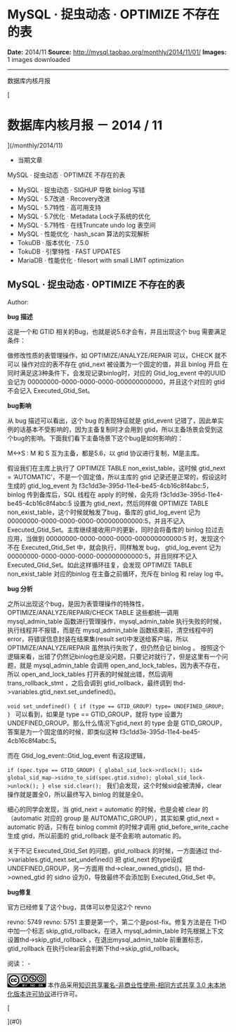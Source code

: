 # MySQL · 捉虫动态 · OPTIMIZE 不存在的表

**Date:** 2014/11
**Source:** http://mysql.taobao.org/monthly/2014/11/01/
**Images:** 1 images downloaded

---

数据库内核月报

 [
 # 数据库内核月报 － 2014 / 11
 ](/monthly/2014/11)

 * 当期文章

 MySQL · 捉虫动态 · OPTIMIZE 不存在的表
* MySQL · 捉虫动态 · SIGHUP 导致 binlog 写错
* MySQL · 5.7改进 · Recovery改进
* MySQL · 5.7特性 · 高可用支持
* MySQL · 5.7优化 · Metadata Lock子系统的优化
* MySQL · 5.7特性 · 在线Truncate undo log 表空间
* MySQL · 性能优化 · hash_scan 算法的实现解析
* TokuDB · 版本优化 · 7.5.0
* TokuDB · 引擎特性 · FAST UPDATES
* MariaDB · 性能优化 · filesort with small LIMIT optimization

 ## MySQL · 捉虫动态 · OPTIMIZE 不存在的表 
 Author: 

 **bug 描述**

这是一个和 GTID 相关的Bug，也就是说5.6才会有，并且出现这个 bug 需要满足条件：

做修改性质的表管理操作，如 OPTIMIZE/ANALYZE/REPAIR 可以，CHECK 就不可以
操作对应的表不存在
gtid_next 被设置为一个固定的值，并且 binlog 开启
在同时满足这3种条件下，会发现记录binlog时，对应的 Gtid_log_event 中的UUID会记为 00000000-0000-0000-0000-000000000000，并且这个对应的 gtid 不会记入 Executed_Gtid_Set。

**bug影响**

从 bug 描述可以看出，这个 bug 的表现特征就是 gtid_event 记错了，因此单实例的话基本不受影响的，因为主备复制时才会用到 gtid，所以主备场景会受到这个bug的影响。下面我们看下主备场景下这个bug是如何影响的：

M<->S : M 和 S 互为主备，都是5.6，以 gtid 协议进行复制，M是主库。

假设我们在主库上执行了 OPTIMIZE TABLE non_exist_table，这时候 gtid_next = ‘AUTOMATIC’，不是一个固定值，所以主库的 gtid 记录还是正常的，假设这时生成的 gtid_log_event 为 f3c1dd3e-395d-11e4-be45-4cb16c8f4abc:5，binlog 传到备库后，SQL 线程在 apply 的时候，会先将 f3c1dd3e-395d-11e4-be45-4cb16c8f4abc:5 设置为 gtid_next，然后同样做 OPTIMIZE TABLE non_exist_table，这个时候就触发了bug，备库的 gtid_log_event 记为00000000-0000-0000-0000-000000000000:5，并且不记入 Executed_Gtid_Set。主库继续接收用户的更新，同时会将备库的 binlog 拉过去应用，当做到 00000000-0000-0000-0000-000000000000:5 时，发现这个不在 Executed_Gtid_Set 中，就会执行，同样触发 bug， gtid_log_event 记为00000000-0000-0000-0000-000000000000:5，并且同样不记入 Executed_Gtid_Set。如此这样循环往复，会发现 OPTIMIZE TABLE non_exist_table 对应的binlog 在主备之前循环，充斥在 binlog 和 relay log 中。

**bug 分析**

之所以出现这个bug，是因为表管理操作的特殊性，OPTIMIZE/ANALYZE/REPAIR/CHECK TABLE 这些都统一调用 mysql_admin_table 函数进行管理操作，mysql_admin_table 执行失败的时候，执行线程并不报错，而是在 mysql_admin_table 函数结束前，清空线程中的error，将错误信息封装在结果集(result set)中发送给客户端，所以 OPTIMIZE/ANALYZE/REPAIR 虽然执行失败了，但仍然会记 binlog 。 按照这个逻辑来看，出错了仍然记binlog也是没问题，只要记对就行了，但是这里有一个问题，就是 mysql_admin_table 会调用 open_and_lock_tables，因为表不存在，所以 open_and_lock_tables 打开表的时候就出错，然后调用 trans_rollback_stmt ，之后会调到 gtid_rollback，最终调到 thd->variables.gtid_next.set_undefined()。

`void set_undefined()
{
if (type == GTID_GROUP)
type= UNDEFINED_GROUP;
}
`
可以看到，如果是 type == GTID_GROUP，就将 type 设置为 UNDEFINED_GROUP。那么什么情况下gtid_next 的 type 会是 GTID_GROUP，答案是为一个固定值的时候，即类似这种 f3c1dd3e-395d-11e4-be45-4cb16c8f4abc:5。

而在 Gtid_log_event::Gtid_log_event 有这段逻辑，

`if (spec.type == GTID_GROUP)
{
global_sid_lock->rdlock();
sid= global_sid_map->sidno_to_sid(spec.gtid.sidno);
global_sid_lock->unlock();
}
else
sid.clear();
`
我们会发现，这个时候sid会被清掉，clear 操作就是置全0，所以最终写入 binlog 的就是全0。

细心的同学会发现，当 gtid_next = automatic 的时候，也是会被 clear 的（automatic 对应的 group 是 AUTOMATIC_GROUP），其实如果 gtid_next = automatic 的话，只有在 binlog commit 的时候才调用 gtid_before_write_cache 生成 gtid，所以前面的 gtid_rollback 是不会影响 automatic 的。

关于不记 Executed_Gtid_Set 的问题，gtid_rollback 的时候，一方面通过 thd->variables.gtid_next.set_undefined() 把 gtid_next 的type设成UNDEFINED_GROUP，另一方面用 thd->clear_owned_gtids()，把 thd->owned_gtid 的 sidno 设为0，导致最终不会添加到 Executed_Gtid_Set 中。

**bug修复**

官方已经修复了这个bug，具体可以参见这2个 revno

revno: 5749
revno: 5751
主要是第一个，第二个是post-fix。修复方法是在 THD 中加一个标志 skip_gtid_rollback，在进入 mysql_admin_table 时先根据上下文设置thd->skip_gtid_rollback ，在退出mysql_admin_table 前重置标志，gtid_rollback 在执行clear前会判断下thd->skip_gtid_rollback。

 阅读： - 

[![知识共享许可协议](.img/8232d49bd3e9_88x31.png)](http://creativecommons.org/licenses/by-nc-sa/3.0/)
本作品采用[知识共享署名-非商业性使用-相同方式共享 3.0 未本地化版本许可协议](http://creativecommons.org/licenses/by-nc-sa/3.0/)进行许可。

 [

 ](#0)